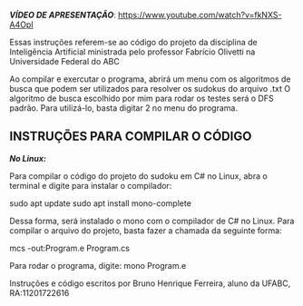 ***VÍDEO DE APRESENTAÇÃO***: https://www.youtube.com/watch?v=fkNXS-A4OpI



Essas instruções referem-se ao código do projeto da disciplina de Inteligência Artificial ministrada pelo professor
Fabrício Olivetti na Universidade Federal do ABC


Ao compilar e exercutar o programa, abrirá um menu com os algoritmos de busca que podem ser utilizados para resolver
os sudokus do arquivo .txt
O algoritmo de busca escolhido por mim para rodar os testes será o DFS padrão. Para utilizá-lo, basta digitar 2 no menu do programa.

INSTRUÇÕES PARA COMPILAR O CÓDIGO
--------------------------------------------------------------------
***No Linux:***

Para compilar o código do projeto do sudoku em C# no Linux, abra o terminal e digite para instalar o compilador:

sudo apt update
sudo apt install mono-complete

Dessa forma, será instalado o mono com o compilador de C# no Linux.
Para compilar o arquivo do projeto, basta fazer a chamada da seguinte forma:

mcs -out:Program.e Program.cs

Para rodar o programa, digite:
mono Program.e





Instruções e código escritos por Bruno Henrique Ferreira, aluno da UFABC, RA:11201722616
